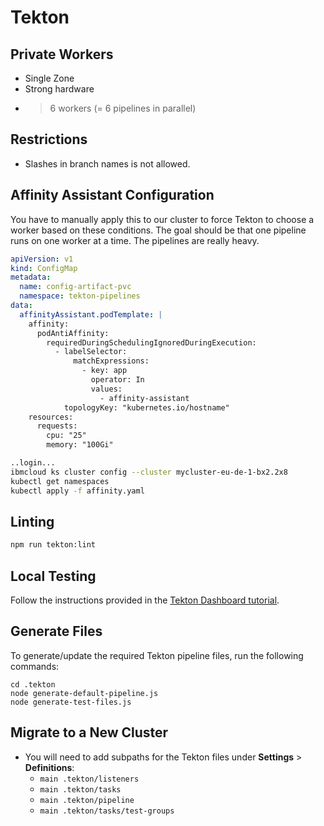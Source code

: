 # Tekton

## Private Workers

- Single Zone
- Strong hardware
- > 6 workers (= 6 pipelines in parallel)

## Restrictions

- Slashes in branch names is not allowed.

## Affinity Assistant Configuration

You have to manually apply this to our cluster to force Tekton
to choose a worker based on these conditions. The goal should be
that one pipeline runs on one worker at a time. The pipelines are really heavy.

```yaml
apiVersion: v1
kind: ConfigMap
metadata:
  name: config-artifact-pvc
  namespace: tekton-pipelines
data:
  affinityAssistant.podTemplate: |
    affinity:
      podAntiAffinity:
        requiredDuringSchedulingIgnoredDuringExecution:
          - labelSelector:
              matchExpressions:
                - key: app
                  operator: In
                  values:
                    - affinity-assistant
            topologyKey: "kubernetes.io/hostname"
    resources:
      requests:
        cpu: "25"
        memory: "100Gi"
```        

```sh
..login...
ibmcloud ks cluster config --cluster mycluster-eu-de-1-bx2.2x8
kubectl get namespaces
kubectl apply -f affinity.yaml
```

## Linting

```sh
npm run tekton:lint
```

## Local Testing

Follow the instructions provided in the [Tekton Dashboard tutorial](https://github.com/tektoncd/dashboard/blob/97700646be7728e36f01120131da8620ee69122f/docs/tutorial.md#prerequisites).

## Generate Files

To generate/update the required Tekton pipeline files, run the following commands:

```
cd .tekton
node generate-default-pipeline.js
node generate-test-files.js
```

## Migrate to a New Cluster

- You will need to add subpaths for the Tekton files under **Settings** > **Definitions**:
  - `main .tekton/listeners`
  - `main .tekton/tasks`
  - `main .tekton/pipeline`
  - `main .tekton/tasks/test-groups`
